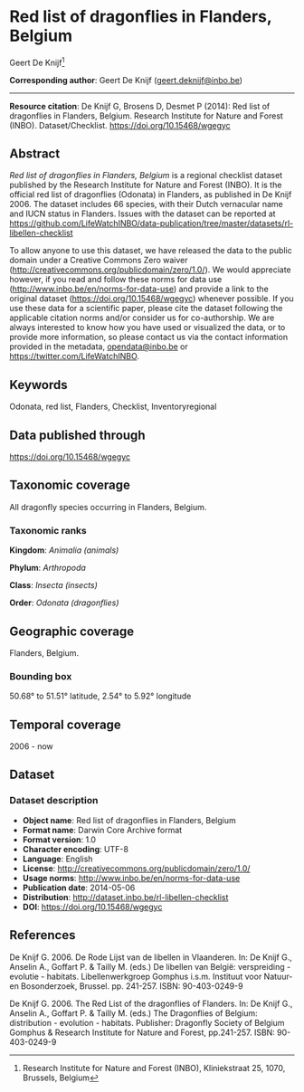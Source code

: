 # Red list of dragonflies in Flanders, Belgium

Geert De Knijf[^1]

[^1]: Research Institute for Nature and Forest (INBO), Kliniekstraat 25, 1070, Brussels, Belgium

**Corresponding author**: Geert De Knijf (geert.deknijf@inbo.be)

---

**Resource citation**: De Knijf G, Brosens D, Desmet P (2014): Red list of dragonflies in Flanders, Belgium. Research Institute for Nature and Forest (INBO). Dataset/Checklist. https://doi.org/10.15468/wgegyc

## Abstract

*Red list of dragonflies in Flanders, Belgium* is a regional checklist dataset published by the Research Institute for Nature and Forest (INBO). It is the official red list of dragonflies (Odonata) in Flanders, as published in De Knijf 2006. The dataset includes 66 species, with their Dutch vernacular name and IUCN status in Flanders. Issues with the dataset can be reported at https://github.com/LifeWatchINBO/data-publication/tree/master/datasets/rl-libellen-checklist

To allow anyone to use this dataset, we have released the data to the public domain under a Creative Commons Zero waiver (http://creativecommons.org/publicdomain/zero/1.0/). We would appreciate however, if you read and follow these norms for data use (http://www.inbo.be/en/norms-for-data-use) and provide a link to the original dataset (https://doi.org/10.15468/wgegyc) whenever possible. If you use these data for a scientific paper, please cite the dataset following the applicable citation norms and/or consider us for co-authorship. We are always interested to know how you have used or visualized the data, or to provide more information, so please contact us via the contact information provided in the metadata, opendata@inbo.be or https://twitter.com/LifeWatchINBO.

## Keywords

Odonata, red list, Flanders, Checklist, Inventoryregional
    
## Data published through

https://doi.org/10.15468/wgegyc

## Taxonomic coverage

All dragonfly species occurring in Flanders, Belgium.

### Taxonomic ranks

**Kingdom**: *Animalia (animals)*

**Phylum**: *Arthropoda*

**Class**: *Insecta (insects)*

**Order**: *Odonata (dragonflies)*

## Geographic coverage

Flanders, Belgium.

### Bounding box

50.68° to 51.51° latitude, 2.54° to 5.92° longitude

## Temporal coverage

2006 - now

## Dataset

### Dataset description

* **Object name**: Red list of dragonflies in Flanders, Belgium
* **Format name**: Darwin Core Archive format
* **Format version**: 1.0
* **Character encoding**: UTF-8
* **Language**: English
* **License**: http://creativecommons.org/publicdomain/zero/1.0/
* **Usage norms**: http://www.inbo.be/en/norms-for-data-use
* **Publication date**: 2014-05-06
* **Distribution**: http://dataset.inbo.be/rl-libellen-checklist
* **DOI**: https://doi.org/10.15468/wgegyc

## References

De Knijf G. 2006. De Rode Lijst van de libellen in Vlaanderen. In: De Knijf G., Anselin A., Goffart P. & Tailly M. (eds.) De libellen van België: verspreiding - evolutie - habitats. Libellenwerkgroep Gomphus i.s.m. Instituut voor Natuur- en Bosonderzoek, Brussel. pp. 241-257. ISBN: 90-403-0249-9

De Knijf G. 2006. The Red List of the dragonflies of Flanders. In: De Knijf G., Anselin A., Goffart P. & Tailly M. (eds.) The Dragonflies of Belgium: distribution - evolution - habitats. Publisher: Dragonfly Society of Belgium Gomphus & Research Institute for Nature and Forest, pp.241-257. ISBN: 90-403-0249-9
